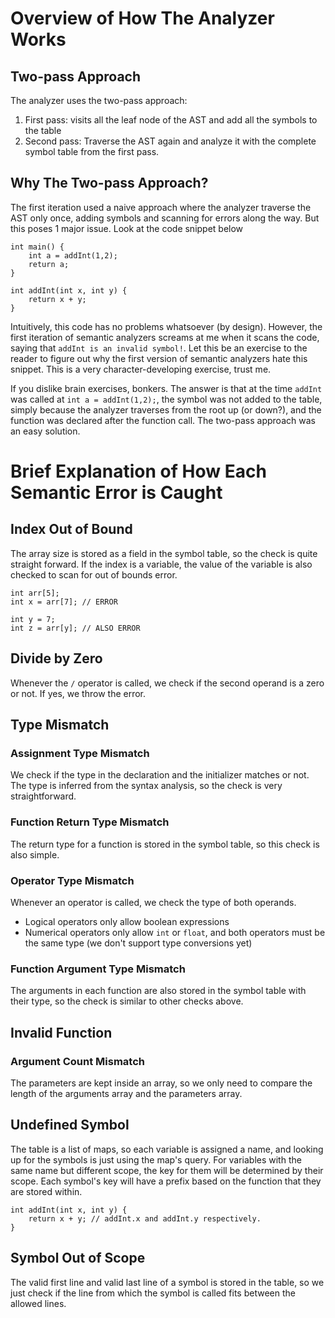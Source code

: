 # Overview of How The Analyzer Works

## Two-pass Approach

The analyzer uses the two-pass approach:

1. First pass: visits all the leaf node of the AST and add all the symbols to the table
2. Second pass: Traverse the AST again and analyze it with the complete symbol table from the first pass.

## Why The Two-pass Approach?

The first iteration used a naive approach where the analyzer traverse the AST only once, adding symbols and scanning for errors along the way. But this poses 1 major issue. Look at the code snippet below

```
int main() {
    int a = addInt(1,2);
    return a;
}

int addInt(int x, int y) {
    return x + y;
}
```

Intuitively, this code has no problems whatsoever (by design). However, the first iteration of semantic analyzers screams at me when it scans the code, saying that `addInt is an invalid symbol!`. Let this be an exercise to the reader to figure out why the first version of semantic analyzers hate this snippet. This is a very character-developing exercise, trust me.

If you dislike brain exercises, bonkers. The answer is that at the time `addInt` was called at `int a = addInt(1,2);`, the symbol was not added to the table, simply because the analyzer traverses from the root up (or down?), and the function was declared after the function call. The two-pass approach was an easy solution.

# Brief Explanation of How Each Semantic Error is Caught

## Index Out of Bound

The array size is stored as a field in the symbol table, so the check is quite straight forward. If the index is a variable, the value of the variable is also checked to scan for out of bounds error.

```
int arr[5];
int x = arr[7]; // ERROR

int y = 7;
int z = arr[y]; // ALSO ERROR
```

## Divide by Zero

Whenever the `/` operator is called, we check if the second operand is a zero or not. If yes, we throw the error.

## Type Mismatch

### Assignment Type Mismatch

We check if the type in the declaration and the initializer matches or not. The type is inferred from the syntax analysis, so the check is very straightforward.

### Function Return Type Mismatch

The return type for a function is stored in the symbol table, so this check is also simple.

### Operator Type Mismatch

Whenever an operator is called, we check the type of both operands.

- Logical operators only allow boolean expressions
- Numerical operators only allow `int` or `float`, and both operators must be the same type (we don't support type conversions yet)

### Function Argument Type Mismatch

The arguments in each function are also stored in the symbol table with their type, so the check is similar to other checks above.

## Invalid Function

### Argument Count Mismatch

The parameters are kept inside an array, so we only need to compare the length of the arguments array and the parameters array.

## Undefined Symbol

The table is a list of maps, so each variable is assigned a name, and looking up for the symbols is just using the map's query. For variables with the same name but different scope, the key for them will be determined by their scope. Each symbol's key will have a prefix based on the function that they are stored within.

```
int addInt(int x, int y) {
    return x + y; // addInt.x and addInt.y respectively.
}
```

## Symbol Out of Scope

The valid first line and valid last line of a symbol is stored in the table, so we just check if the line from which the symbol is called fits between the allowed lines.
